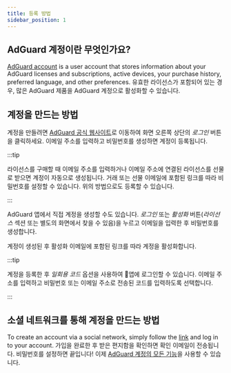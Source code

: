 ```yaml
---
title: 등록 방법
sidebar_position: 1
---
```


## AdGuard 계정이란 무엇인가요?

[AdGuard account](https://adguardaccount.com/) is a user account that stores information about your AdGuard licenses and subscriptions, active devices, your purchase history, preferred language, and other preferences. 유효한 라이선스가 포함되어 있는 경우, 많은 AdGuard 제품을 AdGuard 계정으로 활성화할 수 있습니다.

## 계정을 만드는 방법

계정을 만들려면 [AdGuard 공식 웹사이트](https://adguard.com/welcome.html)로 이동하여 화면 오른쪽 상단의 *로그인* 버튼을 클릭하세요. 이메일 주소를 입력하고 비밀번호를 생성하면 계정이 등록됩니다.

:::tip

라이선스를 구매할 때 이메일 주소를 입력하거나 이메일 주소에 연결된 라이선스를 선물로 받으면 계정이 자동으로 생성됩니다. 거래 또는 선물 이메일에 포함된 링크를 따라 비밀번호를 설정할 수 있습니다. 위의 방법으로도 등록할 수 있습니다.

:::

AdGuard 앱에서 직접 계정을 생성할 수도 있습니다. *로그인* 또는 *활성화* 버튼(*라이선스* 섹션 또는 별도의 화면에서 찾을 수 있음)을 누르고 이메일을 입력한 후 비밀번호를 생성합니다.

계정이 생성된 후 활성화 이메일에 포함된 링크를 따라 계정을 활성화합니다.

:::tip

계정을 등록한 후 *일회용 코드* 옵션을 사용하여 앱에 로그인할 수 있습니다. 이메일 주소를 입력하고 비밀번호 또는 이메일 주소로 전송된 코드를 입력하도록 선택합니다.

:::

## 소셜 네트워크를 통해 계정을 만드는 방법

To create an account via a social network, simply follow the [link](https://auth.adguardaccount.com/login.html) and log in to your account. 가입을 완료한 후 받은 편지함을 확인하면 확인 이메일이 전송됩니다. 비밀번호를 설정하면 끝입니다! 이제 [AdGuard 계정의 모든 기능](https://adguard.com/kb/general/account/features/)을 사용할 수 있습니다.
